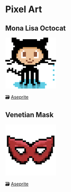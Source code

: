 # Pixel Art

## Mona Lisa Octocat

![mona](mona.png)

🗃 [Aseprite](mona.ase)

## Venetian Mask

![venetian mask](venice-mask.png)

🗃 [Aseprite](venice-mask.ase)
